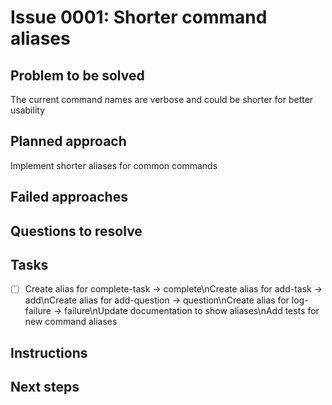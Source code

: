 # Issue 0001: Shorter command aliases

## Problem to be solved
The current command names are verbose and could be shorter for better usability

## Planned approach
Implement shorter aliases for common commands

## Failed approaches


## Questions to resolve


## Tasks
- [ ] Create alias for complete-task -&gt; complete\nCreate alias for add-task -&gt; add\nCreate alias for add-question -&gt; question\nCreate alias for log-failure -&gt; failure\nUpdate documentation to show aliases\nAdd tests for new command aliases

## Instructions


## Next steps

